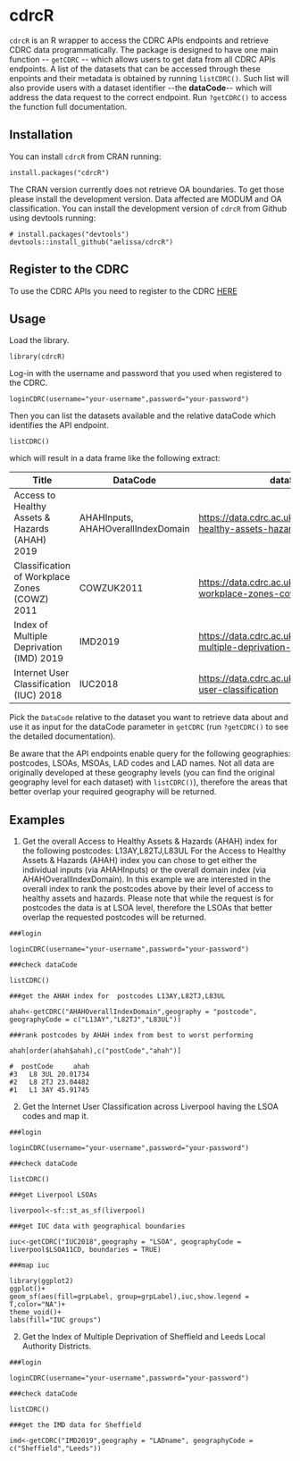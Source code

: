 # cdrcR

`cdrcR` is an R wrapper to access the CDRC APIs endpoints and retrieve CDRC data programmatically.
The package is designed to have one main function -- `getCDRC` -- which allows users to get data from all CDRC APIs endpoints.
A list of the datasets that can be accessed through these enpoints and their metadata is obtained by running `listCDRC()`. Such list will also provide users with a dataset identifier --the **dataCode**-- which will address the data request to the correct endpoint. Run `?getCDRC()` to access the function full documentation.

## Installation

You can install `cdrcR` from CRAN running:

```
install.packages("cdrcR")
```

The CRAN version currently does not retrieve OA boundaries. To get those please install the development version. Data affected are MODUM and OA classification.
You can install the development version of `cdrcR` from Github using devtools running:

```
# install.packages("devtools")
devtools::install_github("aelissa/cdrcR")

```

## Register to the CDRC

To use the CDRC APIs you need to register to the CDRC [HERE](https://apps.cdrc.ac.uk/datasetportal/Identity/Account/Register)

## Usage

Load the library.

```
library(cdrcR)
```

Log-in with the username and password that you used when registered to the CDRC.

```
loginCDRC(username="your-username",password="your-password")
```

Then you can list the datasets available and the relative dataCode which identifies the API endpoint.

```
listCDRC()

```

which will result in a data frame like the following extract:

| Title                                          | DataCode                           | dataSetURL                                                          | GeographicalCoverage | GeographyLevel |
| ---------------------------------------------- | ---------------------------------- | ------------------------------------------------------------------- | -------------------- | -------------- |
| Access to Healthy Assets & Hazards (AHAH) 2019 | AHAHInputs, AHAHOverallIndexDomain | https://data.cdrc.ac.uk/dataset/access-healthy-assets-hazards-ahah  | GreatBritain         | LSOA           |
| Classification of Workplace Zones (COWZ) 2011  | COWZUK2011                         | https://data.cdrc.ac.uk/dataset/classification-workplace-zones-cowz | UnitedKingdom        | WZ             |
| Index of Multiple Deprivation (IMD) 2019       | IMD2019                            | https://data.cdrc.ac.uk/dataset/index-multiple-deprivation-imd      | UnitedKingdom        | LSOA           |
| Internet User Classification (IUC) 2018        | IUC2018                            | https://data.cdrc.ac.uk/dataset/internet-user-classification        | GreatBritain         | LSOA           |

Pick the `DataCode` relative to the dataset you want to retrieve data about and use it as input for the dataCode parameter in `getCDRC` (run `?getCDRC()` to see the detailed documentation).

Be aware that the API endpoints enable query for the following geographies: postcodes, LSOAs, MSOAs, LAD codes and LAD names. Not all data are originally developed at these geography levels (you can find the original geography level for each dataset) with `listCDRC()`), therefore the areas that better overlap your required geography will be returned.

## Examples

1. Get the overall Access to Healthy Assets & Hazards (AHAH) index for the following postcodes: L13AY,L82TJ,L83UL
   For the Access to Healthy Assets & Hazards (AHAH) index you can chose to get either the individual inputs (via AHAHInputs) or the overall domain index (via AHAHOverallIndexDomain). In this example we are interested in the overall index to rank the postcodes above by their level of access to healthy assets and hazards. Please note that while the request is for postcodes the data is at LSOA level, therefore the LSOAs that better overlap the requested postcodes will be returned.

```
###login

loginCDRC(username="your-username",password="your-password")

###check dataCode

listCDRC()

###get the AHAH index for  postcodes L13AY,L82TJ,L83UL

ahah<-getCDRC("AHAHOverallIndexDomain",geography = "postcode", geographyCode = c("L13AY","L82TJ","L83UL"))

###rank postcodes by AHAH index from best to worst performing

ahah[order(ahah$ahah),c("postCode","ahah")]

#  postCode     ahah
#3   L8 3UL 20.01734
#2   L8 2TJ 23.04482
#1   L1 3AY 45.91745

```

2. Get the Internet User Classification across Liverpool having the LSOA codes and map it.

```
###login

loginCDRC(username="your-username",password="your-password")

###check dataCode

listCDRC()

###get Liverpool LSOAs

liverpool<-sf::st_as_sf(liverpool)

###get IUC data with geographical boundaries

iuc<-getCDRC("IUC2018",geography = "LSOA", geographyCode = liverpool$LSOA11CD, boundaries = TRUE)

###map iuc

library(ggplot2)
ggplot()+
geom_sf(aes(fill=grpLabel, group=grpLabel),iuc,show.legend = T,color="NA")+
theme_void()+
labs(fill="IUC groups")

```

2. Get the Index of Multiple Deprivation of Sheffield and Leeds Local Authority Districts.

```
###login

loginCDRC(username="your-username",password="your-password")

###check dataCode

listCDRC()

###get the IMD data for Sheffield

imd<-getCDRC("IMD2019",geography = "LADname", geographyCode = c("Sheffield","Leeds"))

```
